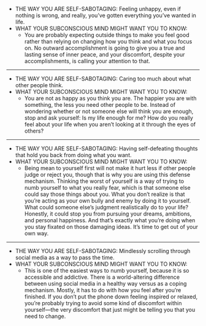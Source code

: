- THE WAY YOU ARE SELF-SABOTAGING: Feeling unhappy, even if nothing is wrong, and really, you’ve gotten everything you’ve wanted in life.
- WHAT YOUR SUBCONSCIOUS MIND MIGHT WANT YOU TO KNOW: 
	- You are probably expecting outside things to make you feel good rather than relying on changing how you think and what you focus on. No outward accomplishment is going to give you a true and lasting sense of inner peace, and your discomfort, despite your accomplishments, is calling your attention to that.
---
- THE WAY YOU ARE SELF-SABOTAGING: Caring too much about what other people think.
- WHAT YOUR SUBCONSCIOUS MIND MIGHT WANT YOU TO KNOW: 
	- You are not as happy as you think you are. The happier you are with something, the less you need other people to be. Instead of wondering whether or not someone else will think you are enough, stop and ask yourself: Is my life enough for me? How do you really feel about your life when you aren’t looking at it through the eyes of others?
---
- THE WAY YOU ARE SELF-SABOTAGING: Having self-defeating thoughts that hold you back from doing what you want.
- WHAT YOUR SUBCONSCIOUS MIND MIGHT WANT YOU TO KNOW: 
	- Being mean to yourself first will not make it hurt less if other people judge or reject you, though that is why you are using this defense mechanism. Thinking the worst of yourself is a way of trying to numb yourself to what you really fear, which is that someone else could say those things about you. What you don’t realize is that you’re acting as your own bully and enemy by doing it to yourself. What could someone else’s judgment realistically do to your life? Honestly, it could stop you from pursuing your dreams, ambitions, and personal happiness. And that’s exactly what you’re doing when you stay fixated on those damaging ideas. It’s time to get out of your own way.
---
- THE WAY YOU ARE SELF-SABOTAGING: Mindlessly scrolling through social media as a way to pass the time.
- WHAT YOUR SUBCONSCIOUS MIND MIGHT WANT YOU TO KNOW: 
	- This is one of the easiest ways to numb yourself, because it is so accessible and addictive. There is a world-altering difference between using social media in a healthy way versus as a coping mechanism. Mostly, it has to do with how you feel after you’re finished. If you don’t put the phone down feeling inspired or relaxed, you’re probably trying to avoid some kind of discomfort within yourself—the very discomfort that just might be telling you that you need to change.